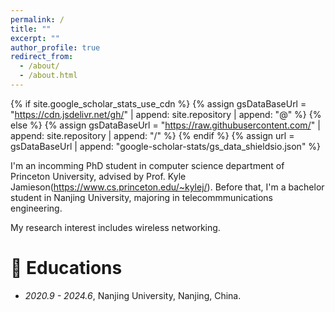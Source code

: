 ```yaml
---
permalink: /
title: ""
excerpt: ""
author_profile: true
redirect_from: 
  - /about/
  - /about.html
---
```


{% if site.google_scholar_stats_use_cdn %}
{% assign gsDataBaseUrl = "https://cdn.jsdelivr.net/gh/" | append: site.repository | append: "@" %}
{% else %}
{% assign gsDataBaseUrl = "https://raw.githubusercontent.com/" | append: site.repository | append: "/" %}
{% endif %}
{% assign url = gsDataBaseUrl | append: "google-scholar-stats/gs_data_shieldsio.json" %}

<span class='anchor' id='about-me'></span>

I'm an incomming PhD student in computer science department of Princeton University, advised by Prof. Kyle Jamieson(https://www.cs.princeton.edu/~kylej/). Before that, I'm a bachelor student in Nanjing University, majoring in telecommmunications engineering. 

My research interest includes wireless networking. 

# 📖 Educations
- *2020.9 - 2024.6*, Nanjing University, Nanjing, China.

